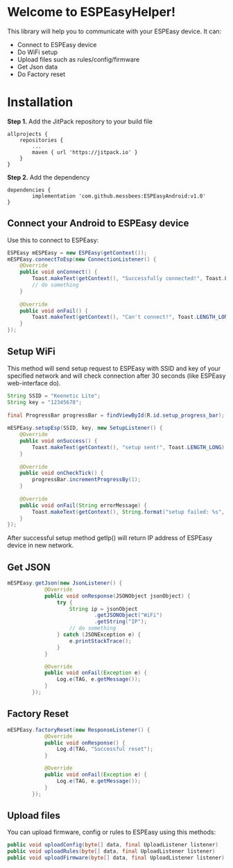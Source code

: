 # Welcome to ESPEasyHelper!

This library will help you to communicate with your ESPEasy device.
It can:
  - Connect to ESPEasy device
  - Do WiFi setup
  - Upload files such as rules/config/firmware
  - Get Json data
  - Do Factory reset

# Installation

**Step 1.** Add the JitPack repository to your build file
```
allprojects {
	repositories {
		...
		maven { url 'https://jitpack.io' }
	}
}
```
**Step 2.**  Add the dependency

```
dependencies {
        implementation 'com.github.messbees:ESPEasyAndroid:v1.0'
}
```
## Connect your Android to ESPEasy device
Use this to connect to ESPEasy:
```java
ESPEasy mESPEasy = new ESPEasy(getContext());  
mESPEasy.connectToEsp(new ConnectionListener() {  
    @Override  
    public void onConnect() {  
        Toast.makeText(getContext(), "Successfully connected!", Toast.LENGTH_LONG).show();  
        // do something  
    }  
  
    @Override  
    public void onFail() {  
        Toast.makeText(getContext(), "Can't connect!", Toast.LENGTH_LONG).show();  
    }  
});
```
## Setup WiFi
This method will send setup request to ESPEasy with SSID and key of your specified network and will check connection after 30 seconds (like ESPEasy web-interface do).
```java
String SSID = "Keenetic Lite";  
String key = "12345678";  
  
final ProgressBar progressBar = findViewById(R.id.setup_progress_bar);  
  
mESPEasy.setupEsp(SSID, key, new SetupListener() {  
    @Override  
	public void onSuccess() {  
        Toast.makeText(getContext(), "setup sent!", Toast.LENGTH_LONG).show();  
    }  
  
    @Override  
    public void onCheckTick() {  
        progressBar.incrementProgressBy(1);  
    }   
  
    @Override  
    public void onFail(String errorMessage) {  
        Toast.makeText(getContext(), String.format("setup failed: %s", errorMessage), Toast.LENGTH_LONG).show();  
    }  
});
```
After successful setup method getIp() will return IP address of ESPEasy device in new network.

## Get JSON

```java
mESPEasy.getJson(new JsonListener() {
            @Override
            public void onResponse(JSONObject jsonObject) {
                try {
                    String ip = jsonObject
                            .getJSONObject("WiFi")
                            .getString("IP");
					// do something
                } catch (JSONException e) {
                    e.printStackTrace();
                }
            }

            @Override
            public void onFail(Exception e) {
                Log.e(TAG, e.getMessage());
            }
        });
```

## Factory Reset

```java
mESPEasy.factoryReset(new ResponseListener() {
            @Override
            public void onResponse() {
				Log.d(TAG, "Successful reset");
            }

            @Override
            public void onFail(Exception e) {
                Log.e(TAG, e.getMessage());
            }
        });
```

## Upload files

You can upload firmware, config or rules to ESPEasy using this methods:
```java
public void uploadConfig(byte[] data, final UploadListener listener)
public void uploadRules(byte[] data, final UploadListener listener) 
public void uploadFirmware(byte[] data, final UploadListener listener)
```